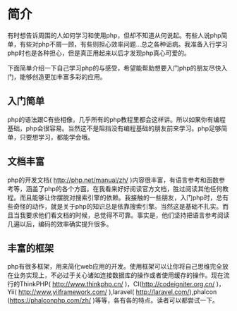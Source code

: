 简介
=======

有时想告诉周围的人如何学习和使用php，但却不知道从何说起。有些人说php简单，有些对php不屑一顾，有些则担心效率问题...总之各种诟病。我准备入行学习php时也是各种担心，但是真正用起来以后才发现php真心可爱的。

下面简单介绍一下自己学习php的与感受，希望能帮助想要入门php的朋友尽快入门，能够创造更加丰富多彩的应用。


##  入门简单
php的语法跟C有些相像，几乎所有的php教程里都会这样讲。所以如果你有编程基础，php会很容易。当然这不是阻挡没有编程基础的朋友前来学习。php足够简单，只要想学习，都能学会哦。
##  文档丰富
php的开发文档( http://php.net/manual/zh/ )内容很丰富，有语言参考和函数参考等，涵盖了php的各个方面。在我看来好好阅读官方文档，胜过阅读其他任何教程。而且能够让你摆脱对搜索引擎的依赖。我接触的一些朋友，入门php时，总有些奇怪的动作，就是关于php的知识总是依靠搜索引擎。当然这是基础不扎实。而且当我要求他们看文档的时候，总觉得不可靠。事实是，他们坚持把语言参考阅读几遍以后，编码的效率确实提升很多。
##  丰富的框架
php有很多框架，用来简化web应用的开发。使用框架可以让你将自己思维完全放在业务实现上，不必过于关心诸如连接数据库的操作或者使用缓存的操作。现在流行的ThinkPHP( http://www.thinkphp.cn/ )，CI(http://codeigniter.org.cn/ )，Yii( http://www.yiiframework.com/ ),laravel( http://laravel.com/),phalcon (https://phalconphp.com/zh/ )等等，各有各的特点。读者可以都尝试一下。